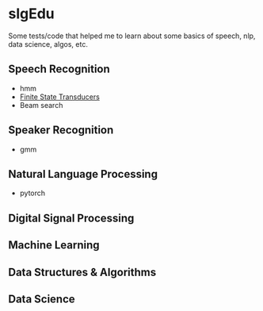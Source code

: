 # slgEdu
Some tests/code that helped me to learn about some basics of speech, nlp, data science, algos, etc.
## Speech Recognition
- hmm
- [Finite State Transducers](slgFST)
- Beam search
## Speaker Recognition
- gmm
## Natural Language Processing
- pytorch
## Digital Signal Processing
## Machine Learning
## Data Structures & Algorithms
## Data Science

